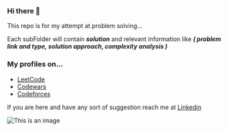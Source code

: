 ### Hi there 👋

This repo is for my attempt at problem solving...

Each subFolder will contain ***solution*** and relevant information like ***( problem link and type, solution approach, complexity analysis )***

### My profiles on...
- [LeetCode](https://leetcode.com/antorMahmud/)
- [Codewars](https://www.codewars.com/users/mahmud-antor)
- [Codeforces](https://codeforces.com/profile/RED_ANT)

If you are here and have any sort of suggestion reach me at [Linkedin](https://www.linkedin.com/in/antor-mahmud/)

![This is an image](https://www.potential.com/wp-content/uploads/2017/11/problem-solving.png)